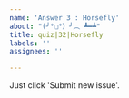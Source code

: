 ```yaml
---
name: 'Answer 3 : Horsefly'
about: "(╯°□°）╯︵ ┻━┻"
title: quiz|32|Horsefly
labels: ''
assignees: ''

---
```


Just click 'Submit new issue'.
